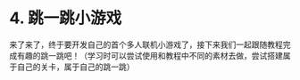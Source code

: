 # 4. 跳一跳小游戏

来了来了，终于要开发自己的首个多人联机小游戏了，接下来我们一起跟随教程完成有趣的跳一跳吧！（学习时可以尝试使用和教程中不同的素材去做，尝试搭建属于自己的关卡，属于自己的跳一跳）